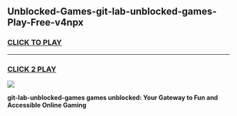 
## Unblocked-Games-git-lab-unblocked-games-Play-Free-v4npx
<h3>
<a href="https://premium76.site?title=git-lab-unblocked-games&ref=19M">CLICK TO PLAY</a></h3>
<hr>

<h3>
<a href="https://premium76.site?title=git-lab-unblocked-games&ref=19M">CLICK 2 PLAY</a>
  
</h3>

<a href="https://premium76.site?title=git-lab-unblocked-games&ref=19M"><img src="https://clearcache.store/games.png"></a>


**git-lab-unblocked-games games unblocked: Your Gateway to Fun and Accessible Online Gaming**
